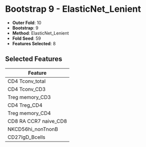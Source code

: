 # Bootstrap 9 - ElasticNet_Lenient

- **Outer Fold**: 10
- **Bootstrap**: 9
- **Method**: ElasticNet_Lenient
- **Fold Seed**: 59
- **Features Selected**: 8

## Selected Features

| Feature |
|---------|
| CD4 Tconv_total |
| CD4 Tconv_CD3 |
| Treg memory_CD3 |
| CD4 Treg_CD4 |
| Treg memory_CD4 |
| CD8 RA CCR7 naive_CD8 |
| NKCD56hi_nonTnonB |
| CD27IgD_Bcells |
